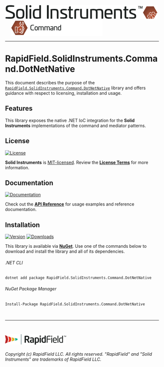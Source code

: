 <!--
Copyright (c) RapidField LLC. Licensed under the MIT License. See LICENSE.txt in the project root for license information.
-->

[![Solid Instruments](../../SolidInstruments.Logo.Color.Transparent.500w.png)](../../README.md)
<br />&nbsp;&nbsp;&nbsp;&nbsp;
![Command](../../doc/images/Label.Command.300w.png)
- - -

# RapidField.SolidInstruments.Command.DotNetNative

This document describes the purpose of the [`RapidField.SolidInstruments.Command.DotNetNative`]() library and offers guidance with respect to licensing, installation and usage.

## Features

This library exposes the native .NET IoC integration for the **Solid Instruments** implementations of the command and mediator patterns.

## License

[![License](https://img.shields.io/github/license/rapidfield/solid-instruments?style=flat&color=lightseagreen&label=license&logo=open-access&logoColor=lightgrey)](../../LICENSE.txt)

**Solid Instruments** is [MIT-licensed](https://en.wikipedia.org/wiki/MIT_License). Review the [**License Terms**](../../LICENSE.txt) for more information.

## Documentation

[![Documentation](https://img.shields.io/badge/documentation-website-tan?style=flat&logo=buffer&logoColor=lightgrey)](https://www.solidinstruments.com/api/RapidField.SolidInstruments.Command.DotNetNative.html)

Check out the [**API Reference**](https://www.solidinstruments.com/api/RapidField.SolidInstruments.Command.DotNetNative.html) for usage examples and reference documentation.

## Installation

[![Version](https://img.shields.io/nuget/vpre/RapidField.SolidInstruments.Command.DotNetNative?style=flat&color=blue&label=version&logo=nuget&logoColor=lightgrey)](https://www.nuget.org/packages/RapidField.SolidInstruments.Command.DotNetNative)
[![Downloads](https://img.shields.io/nuget/dt/RapidField.SolidInstruments.Command.DotNetNative?style=flat&color=blue&logo=nuget&logoColor=lightgrey)](https://www.nuget.org/packages/RapidField.SolidInstruments.Command.DotNetNative)

This library is available via [**NuGet**](https://docs.microsoft.com/en-us/nuget/quickstart/install-and-use-a-package-in-visual-studio). Use one of the commands below to download and install the library and all of its dependencies.

###### .NET CLI

```shell
dotnet add package RapidField.SolidInstruments.Command.DotNetNative
```

###### NuGet Package Manager

```shell
Install-Package RapidField.SolidInstruments.Command.DotNetNative
```

<br />

- - -

<br />

[![RapidField](../../RapidField.Logo.Color.Black.Transparent.200w.png)](https://www.rapidfield.com)

###### Copyright (c) RapidField LLC. All rights reserved. "RapidField" and "Solid Instruments" are trademarks of RapidField LLC.